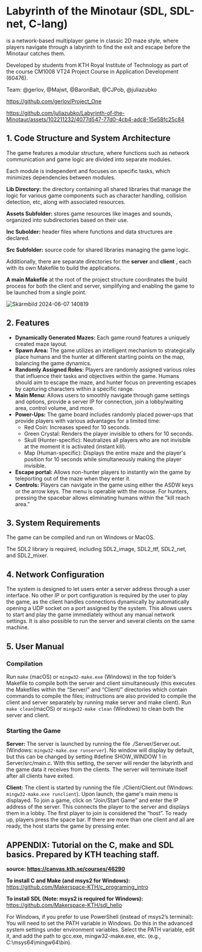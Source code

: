 # Labyrinth of the Minotaur (SDL, SDL-net, C-lang) 

is a network-based multiplayer game in classic 2D maze style, where players navigate through a labyrinth to find the exit and escape before the Minotaur catches them. 

Developed by students from KTH Royal Institute of Technology as part of the course CM1008 VT24 Project Course in Application Development (60476).

Team: @gerlov, @Majwt, @BaronBalt, @CJPob, @juliazubko 

https://github.com/gerlov/Project_One  


https://github.com/juliazubko/Labyrinth-of-the-Minotaur/assets/102211232/4077d547-77d0-4cb4-adc8-15e58fc25c84


## 1. Code Structure and System Architecture  

The game features a modular structure, where functions such as network communication and game logic are divided into separate modules. 

Each module is independent and focuses on specific tasks, which minimizes dependencies between modules.

**Lib Directory:** the directory containing all shared libraries that manage the logic for various game components such as character handling, collision detection, etc, along with associated resources.

**Assets Subfolder:**  stores game resources like images and sounds, organized into subdirectories based on their use.

**Inc Subolder:** header files where functions and data structures are declared.

**Src Subfolder:**  source code for shared libraries managing the game logic.

Additionally, there are separate directories for the **server** and **client** , each with its own Makefile to build the applications. 

**A main Makefile** at the root of the project structure coordinates the build process for both the client and server, simplifying and enabling the game to be launched from a single point.

![Skärmbild 2024-06-07 140819](https://github.com/juliazubko/Labyrinth-of-the-Minotaur/assets/102211232/3eaba715-25fb-4ffd-9dc4-2ea92cd8226d)    



## 2. Features 

- **Dynamically Generated Mazes:** Each game round features a uniquely created maze layout.
- **Spawn Area:** The game utilizes an intelligent mechanism to strategically place humans and the hunter at different starting points on the map, balancing the game dynamics.
- **Randomly Assigned Roles:** Players are randomly assigned various roles that influence their tasks and objectives within the game. Humans should aim to escape the maze, and hunter focus on preventing escapes by capturing characters within a specific range.
- **Main Menu:**  Allows users to smoothly navigate through game settings and options, provide a server IP for connection, join a lobby/waiting area, control volume, and more.
- **Power-Ups:** The game board includes randomly placed power-ups that provide players with various advantages for a limited time:
    - Red Coin: Increases speed for 10 seconds.
    - Green Crystal: Renders the player invisible to others for 10 seconds.
    - Skull (Hunter-specific): Neutralizes all players who are not invisible at the moment it is activated (instant kill).
    - Map (Human-specific): Displays the entire maze and the player's position for 10 seconds while simultaneously making the player invisible.
- **Escape portal:** Allows non-hunter players to instantly win the game by teleporting out of the maze when they enter it.
- **Controls:** Players can navigate in the game using either the ASDW keys or the arrow keys. The menu is operable with the mouse. For hunters, pressing the spacebar allows eliminating humans within the "kill reach area."


## 3. System Requirements
The game can be compiled and run on Windows or MacOS.

The SDL2 library is required, including SDL2_image, SDL2_ttf, SDL2_net, and SDL2_mixer.

## 4. Network Configuration
The system is designed to let users enter a server address through a user interface. No other IP or port configuration is required by the user to play the game, as the client handles connections dynamically by automatically opening a UDP socket on a port assigned by the system. This allows users to start and play the game immediately without any manual network settings. It is also possible to run the server and several clients on the same machine. 

## 5. User Manual

### Compilation
Run `make` (macOS) or `mingw32-make.exe` (Windows) in the top folder’s Makefile to compile both the server and client simultaneously (this  executes the Makefiles within the “Server/” and “Client/” directories which contain commands to compile the files; instructions are also provided to compile the client and server separately by running make server and make client). 
Run `make clean`(macOS) or  `mingw32-make clean` (Windows) to clean both the server and client. 

### Starting the Game

**Server:**
The server is launched by running the file ./Server/Server.out. (Windows: `mingw32-make.exe runserver`). No window will display by default, but this can be changed by setting #define SHOW_WINDOW 1 in Server/src/main.c. With this setting, the server will render the labyrinth and the game data it receives from the clients. The server will terminate itself after all clients have exited.

**Client:**
The client is started by running the file ./Client/Client.out (Windows: `mingw32-make.exe runclient`). Upon launch, the game's main menu is displayed. To join a game, click on “Join/Start Game” and enter the IP address of the server. This connects the player to the server and displays them in a lobby. The first player to join is considered the “host”. To ready up, players press the space bar. If there are more than one client and all are ready, the host starts the game by pressing enter. 



## APPENDIX: Tutorial on the C, make and SDL basics. Prepared by KTH teaching staff.
**source: https://canvas.kth.se/courses/46290**

**To install C and Make (and msys2 for Windows):** https://github.com/Makerspace-KTH/c_programing_intro

**To install SDL (Note: msys2 is required for Windows):** https://github.com/Makerspace-KTH/sdl_hello

For Windows, if you prefer to use PowerShell (instead of msys2’s terminal):
You will need to set the PATH variable in Windows. Do this in the advanced system settings under environment variables. 
Select the PATH variable, edit it, and add the path to gcc.exe, mingw32-make.exe, etc. (e.g., C:\msys64\mingw64\bin).



